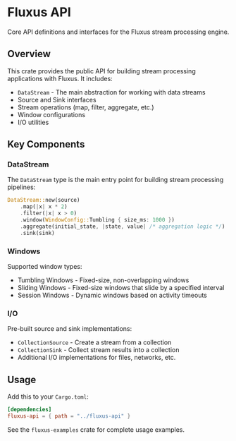 # Fluxus API

Core API definitions and interfaces for the Fluxus stream processing engine.

## Overview

This crate provides the public API for building stream processing applications with Fluxus. It includes:

- `DataStream` - The main abstraction for working with data streams
- Source and Sink interfaces
- Stream operations (map, filter, aggregate, etc.)
- Window configurations
- I/O utilities

## Key Components

### DataStream

The `DataStream` type is the main entry point for building stream processing pipelines:

```rust
DataStream::new(source)
    .map(|x| x * 2)
    .filter(|x| x > 0)
    .window(WindowConfig::Tumbling { size_ms: 1000 })
    .aggregate(initial_state, |state, value| /* aggregation logic */)
    .sink(sink)
```

### Windows

Supported window types:
- Tumbling Windows - Fixed-size, non-overlapping windows
- Sliding Windows - Fixed-size windows that slide by a specified interval
- Session Windows - Dynamic windows based on activity timeouts

### I/O

Pre-built source and sink implementations:
- `CollectionSource` - Create a stream from a collection
- `CollectionSink` - Collect stream results into a collection
- Additional I/O implementations for files, networks, etc.

## Usage

Add this to your `Cargo.toml`:

```toml
[dependencies]
fluxus-api = { path = "../fluxus-api" }
```

See the `fluxus-examples` crate for complete usage examples.